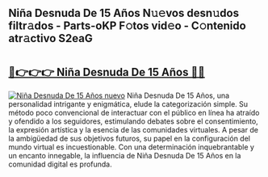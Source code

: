 ## Niña Desnuda De 15 Años N𝚞𝚎vos desn𝚞dos filtr𝚊dos - Parts-oKP F𝚘tos vid𝚎o - C𝚘ntenido atr𝚊ctivo S2eaG

# <h2><a href="http://mb7alx.tromn.icu/?c=Ni%c3%b1a+Desnuda+De+15+A%c3%b1os">🔗👉👉👉 Niña Desnuda De 15 Años 🔗🔗</a></h2>

[![Niña Desnuda De 15 Años nuevo](https://i.imgur.com/pEAQMta.gif)](http://mb7alx.tromn.icu/?c=Ni%c3%b1a+Desnuda+De+15+A%c3%b1os)
Niña Desnuda De 15 Años, una personalidad intrigante y enigmática, elude la categorización simple. Su método poco convencional de interactuar con el público en línea ha atraído y ofendido a los seguidores, estimulando debates sobre el consentimiento, la expresión artística y la esencia de las comunidades virtuales. A pesar de la ambigüedad de sus objetivos futuros, su papel en la configuración del mundo virtual es incuestionable. Con una determinación inquebrantable y un encanto innegable, la influencia de Niña Desnuda De 15 Años en la comunidad digital es profunda.
